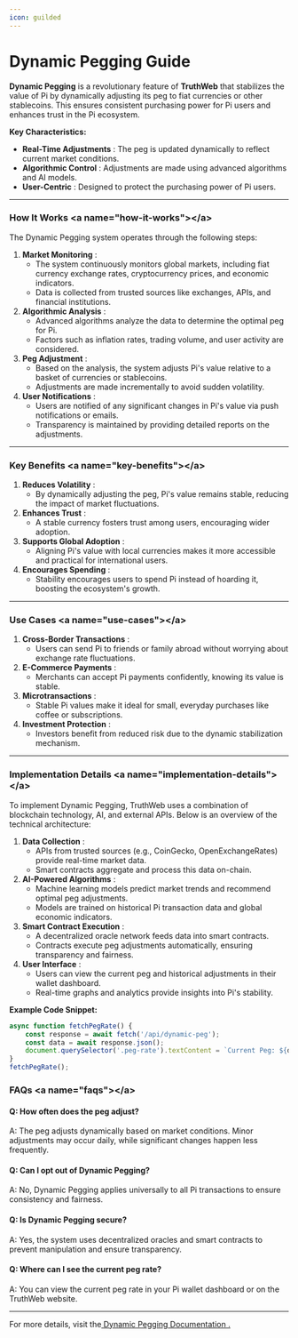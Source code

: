 ```yaml
---
icon: guilded
---
```


# Dynamic Pegging Guide

**Dynamic Pegging** is a revolutionary feature of **TruthWeb** that stabilizes the value of Pi by dynamically adjusting its peg to fiat currencies or other stablecoins. This ensures consistent purchasing power for Pi users and enhances trust in the Pi ecosystem.

**Key Characteristics:**

* **Real-Time Adjustments** : The peg is updated dynamically to reflect current market conditions.
* **Algorithmic Control** : Adjustments are made using advanced algorithms and AI models.
* **User-Centric** : Designed to protect the purchasing power of Pi users.

***

### **How It Works** \<a name="how-it-works">\</a>

The Dynamic Pegging system operates through the following steps:

1. **Market Monitoring** :
   * The system continuously monitors global markets, including fiat currency exchange rates, cryptocurrency prices, and economic indicators.
   * Data is collected from trusted sources like exchanges, APIs, and financial institutions.
2. **Algorithmic Analysis** :
   * Advanced algorithms analyze the data to determine the optimal peg for Pi.
   * Factors such as inflation rates, trading volume, and user activity are considered.
3. **Peg Adjustment** :
   * Based on the analysis, the system adjusts Pi's value relative to a basket of currencies or stablecoins.
   * Adjustments are made incrementally to avoid sudden volatility.
4. **User Notifications** :
   * Users are notified of any significant changes in Pi's value via push notifications or emails.
   * Transparency is maintained by providing detailed reports on the adjustments.

***

### **Key Benefits** \<a name="key-benefits">\</a>

1. **Reduces Volatility** :
   * By dynamically adjusting the peg, Pi's value remains stable, reducing the impact of market fluctuations.
2. **Enhances Trust** :
   * A stable currency fosters trust among users, encouraging wider adoption.
3. **Supports Global Adoption** :
   * Aligning Pi's value with local currencies makes it more accessible and practical for international users.
4. **Encourages Spending** :
   * Stability encourages users to spend Pi instead of hoarding it, boosting the ecosystem's growth.

***

### **Use Cases** \<a name="use-cases">\</a>

1. **Cross-Border Transactions** :
   * Users can send Pi to friends or family abroad without worrying about exchange rate fluctuations.
2. **E-Commerce Payments** :
   * Merchants can accept Pi payments confidently, knowing its value is stable.
3. **Microtransactions** :
   * Stable Pi values make it ideal for small, everyday purchases like coffee or subscriptions.
4. **Investment Protection** :
   * Investors benefit from reduced risk due to the dynamic stabilization mechanism.

***

### **Implementation Details** \<a name="implementation-details">\</a>

To implement Dynamic Pegging, TruthWeb uses a combination of blockchain technology, AI, and external APIs. Below is an overview of the technical architecture:

1. **Data Collection** :
   * APIs from trusted sources (e.g., CoinGecko, OpenExchangeRates) provide real-time market data.
   * Smart contracts aggregate and process this data on-chain.
2. **AI-Powered Algorithms** :
   * Machine learning models predict market trends and recommend optimal peg adjustments.
   * Models are trained on historical Pi transaction data and global economic indicators.
3. **Smart Contract Execution** :
   * A decentralized oracle network feeds data into smart contracts.
   * Contracts execute peg adjustments automatically, ensuring transparency and fairness.
4. **User Interface** :
   * Users can view the current peg and historical adjustments in their wallet dashboard.
   * Real-time graphs and analytics provide insights into Pi's stability.

**Example Code Snippet:**

```javascript
async function fetchPegRate() {
    const response = await fetch('/api/dynamic-peg');
    const data = await response.json();
    document.querySelector('.peg-rate').textContent = `Current Peg: ${data.rate}`;
}
fetchPegRate();
```

### **FAQs** \<a name="faqs">\</a>

#### Q: How often does the peg adjust?

A: The peg adjusts dynamically based on market conditions. Minor adjustments may occur daily, while significant changes happen less frequently.

#### Q: Can I opt out of Dynamic Pegging?

A: No, Dynamic Pegging applies universally to all Pi transactions to ensure consistency and fairness.

#### Q: Is Dynamic Pegging secure?

A: Yes, the system uses decentralized oracles and smart contracts to prevent manipulation and ensure transparency.

#### Q: Where can I see the current peg rate?

A: You can view the current peg rate in your Pi wallet dashboard or on the TruthWeb website.

***

For more details, visit the[ Dynamic Pegging Documentation .](dynamic-pegging-documentation-..md)
